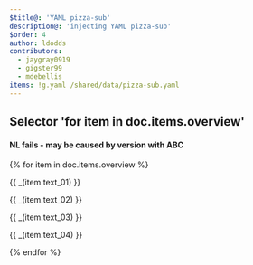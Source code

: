```yaml
---
$title@: 'YAML pizza-sub'
description@: 'injecting YAML pizza-sub'
$order: 4
author: ldodds
contributors:
  - jaygray0919
  - gigster99
  - mdebellis
items: !g.yaml /shared/data/pizza-sub.yaml
---
```


## Selector 'for item in doc.items.overview'

#### NL fails - may be caused by version with ABC

{% for item in doc.items.overview %}
<div class="">
  <p class="">{{ _(item.text_01) }}</p>
  <p class="">{{ _(item.text_02) }}</p>
  <p class="">{{ _(item.text_03) }}</p>
  <p class="">{{ _(item.text_04) }}</p>
</div>
{% endfor %}


